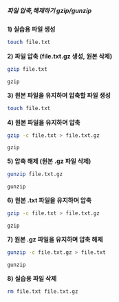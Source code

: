 ##### 파일 압축,해제하기 gzip/gunzip #####

**1) 실습용 파일 생성**
```bash
touch file.txt
```

**2) 파일 압축 (file.txt.gz 생성, 원본 삭제)**

```bash
gzip file.txt
```

```tech
gzip
```

**3) 원본 파일을 유지하며 압축할 파일 생성**

```bash
touch file.txt
```

**4) 원본 파일을 유지하며 압축**

```bash
gzip -c file.txt > file.txt.gz
```

```tech
gzip
```

**5) 압축 해제 (원본 .gz 파일 삭제)**

```bash
gunzip file.txt.gz
```

```tech
gunzip
```

**6) 원본 .txt 파일을 유지하며 압축**

```bash
gzip -c file.txt > file.txt.gz
```

```tech
gzip
```

**7) 원본 .gz 파일을 유지하며 압축 해제**

```bash
gunzip -c file.txt.gz > file.txt
```

```tech
gunzip
```

**8) 실습용 파일 삭제**
```bash
rm file.txt file.txt.gz
```
